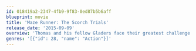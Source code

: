 ```yaml
---
id: 018419a2-2347-4fb9-9f83-0ed87b5b6aff
blueprint: movie
title: 'Maze Runner: The Scorch Trials'
release_date: '2015-09-09'
overview: 'Thomas and his fellow Gladers face their greatest challenge yet: searching for clues about the mysterious and powerful organization known as WCKD. Their journey takes them to the Scorch, a desolate landscape filled with unimaginable obstacles. Teaming up with resistance fighters, the Gladers take on WCKD’s vastly superior forces and uncover its shocking plans for them all.'
genres: '[{"id": 28, "name": "Action"}]'
---
```

